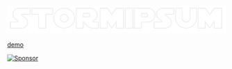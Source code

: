 
<p>
  <a href="https://nandomoreira.me/stormipsum/" target="_blank">
    <img width="728" src="/assets/stormipsum.png" alt="Demo">
  </a>
</p>

<p>
  <a href="https://nandomoreira.me/stormipsum/" target="_blank">
    demo
  </a>
</p>

<a target='_blank' rel='nofollow' href='https://app.codesponsor.io/link/1QQGjzDQqsP1MDC8moUwzJjD/nandomoreirame/stormipsum'>
  <img alt='Sponsor' width='888' height='68' src='https://app.codesponsor.io/embed/1QQGjzDQqsP1MDC8moUwzJjD/nandomoreirame/stormipsum.svg' />
</a>
